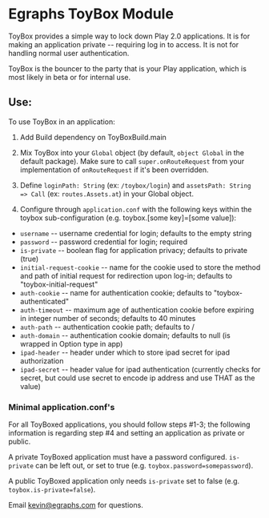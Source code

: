 # Egraphs ToyBox Module

ToyBox provides a simple way to lock down Play 2.0 applications. It is for making an application private -- requiring log in to access. It is not for handling normal user authentication. 

ToyBox is the bouncer to the party that is your Play application, which is most likely in beta or for internal use.

## Use:

To use ToyBox in an application:

1. Add Build dependency on ToyBoxBuild.main

2. Mix ToyBox into your `Global` object (by default, `object Global` in the default package). Make sure to call `super.onRouteRequest` from your implementation of `onRouteRequest` if it's been overridden.

3. Define `loginPath: String` (ex: `/toybox/login`) and `assetsPath: String => Call` (ex: `routes.Assets.at`) in your Global object.

4. Configure through `application.conf` with the following keys within the toybox sub-configuration (e.g. toybox.[some key]=[some value]):
  * `username` -- username credential for login; defaults to the empty string
  * `password` -- password credential for login; required
  * `is-private` -- boolean flag for application privacy; defaults to private (true)
  * `initial-request-cookie` -- name for the cookie used to store the method and path of initial request for redirection upon log-in; defaults to "toybox-initial-request"
  * `auth-cookie` -- name for authentication cookie; defaults to "toybox-authenticated"
  * `auth-timeout` -- maximum age of authentication cookie before expiring in integer number of seconds; defaults to 40 minutes
  * `auth-path` -- authentication cookie path; defaults to /
  * `auth-domain` -- authentication cookie domain; defaults to null (is wrapped in Option type in app)
  * `ipad-header` -- header under which to store ipad secret for ipad authorization
  * `ipad-secret` -- header value for ipad authentication (currently checks for secret, but could use secret to encode ip address and use THAT as the value)

### Minimal application.conf's
For all ToyBoxed applications, you should follow steps #1-3; the following information is regarding step #4 and setting an application as private or public. 

A private ToyBoxed application must have a password configured. `is-private` can be left out, or set to true (e.g. `toybox.password=somepassword`).

A public ToyBoxed application only needs `is-private` set to false (e.g. `toybox.is-private=false`).


Email kevin@egraphs.com for questions.
